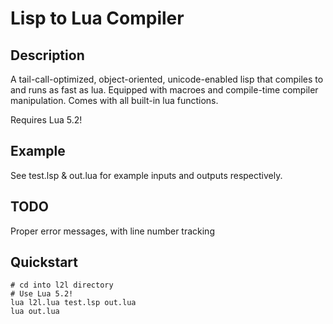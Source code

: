 Lisp to Lua Compiler
====================

Description
-----------
A tail-call-optimized, object-oriented, unicode-enabled lisp that compiles to and runs as fast as lua. Equipped with macroes and compile-time compiler manipulation. Comes with all built-in lua functions. 

Requires Lua 5.2!

Example 
-------

See test.lsp & out.lua for example inputs and outputs respectively.

TODO
----

Proper error messages, with line number tracking

Quickstart
----------
    # cd into l2l directory
    # Use Lua 5.2!
    lua l2l.lua test.lsp out.lua
    lua out.lua

